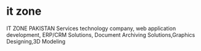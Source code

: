 # it zone
IT ZONE PAKISTAN Services technology company, web application development, ERP/CRM Solutions, Document Archiving Solutions,Graphics Designing,3D Modeling
